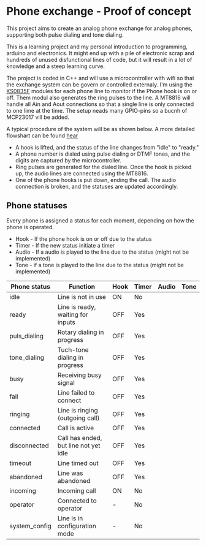 # Phone exchange - Proof of concept
This project aims to create an analog phone exchange for analog phones, supporting both pulse dialing and tone dialing.

This is a learning project and my personal introduction to programming, arduino and electronics. It might end up with a pile of electronic scrap and hundreds of unused disfunctional lines of code, but it will result in a lot of knowledge and a steep learning curve.

The project is coded in C++ and will use a microcontroller with wifi so that the exchange system can be govern or controlled externaly.
I'm using the [KS0835F](docs/KS0835F.pdf) modules for each phone line to monitor if the Phone hook is on or off. Them modul also generates the ring pulses to the line. A MT8816 will handle all Ain and Aout connections so that a single line is only connected to one lime at the time. The setup neads many GPIO-pins so a bucnh of MCP23017 vill be added.

A typical procedure of the system will be as shown below. A more detailed flowshart can be found [hear](docs/PhoneStatusflowshart.drawio.png)
- A hook is lifted, and the status of the line changes from "idle" to "ready."
- A phone number is dialed using pulse dialing or DTMF tones, and the digits are captured by the microcontroller.
- Ring pulses are generated for the dialed line. Once the hook is picked up, the audio lines are connected using the MT8816.
- One of the phone hooks is put down, ending the call. The audio connection is broken, and the statuses are updated accordingly.

## Phone statuses
Every phone is assigned a status for each moment, depending on how the phone is operated.

- Hook - If the phone hook is on or off due to the status
- Timer - If the new status initiate a timer
- Audio -  If a audio is played to the line due to the status (might not be implemented)
- Tone - if a tone is played to the line due to the status (might not be implemented)


| Phone status  | Function                              | Hook | Timer | Audio | Tone |
| ------------- | ------------------------------------- | ---- | ----- |-------|------| 
| idle          | Line is not in use                    | ON   | No    |
| ready         | Line is ready, waiting for inputs     | OFF  | Yes   |
| puls_dialing  | Rotary dialing in progress            | OFF  | Yes   |
| tone_dialing  | Tuch-tone dialing in progress         | OFF  | Yes   |
| busy          | Receiving busy signal                 | OFF  | Yes   |
| fail          | Line failed to connect                | OFF  | Yes   |
| ringing       | Line is ringing (outgoing call)       | OFF  | Yes   |
| connected     | Call is active                        | OFF  | Yes   |
| disconnected  | Call has ended, but line not yet idle | OFF  | Yes   |
| timeout       | Line timed out                        | OFF  | Yes   |
| abandoned     | Line was abandoned                    | OFF  | Yes   |
| incoming      | Incoming call                         | ON   | No    |
| operator      | Connected to operator                 | -    | No    |
| system_config | Line is in configuration mode         | -    | No    |
